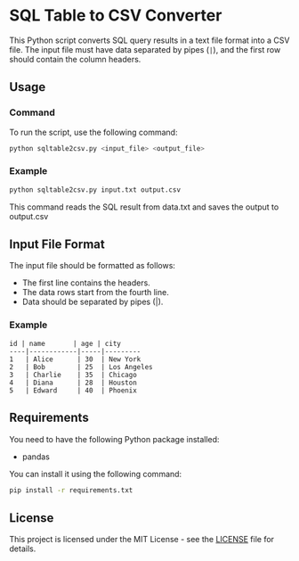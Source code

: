 # SQL Table to CSV Converter

This Python script converts SQL query results in a text file format into a CSV file. The input file must have data separated by pipes (`|`), and the first row should contain the column headers.

## Usage

### Command

To run the script, use the following command:

```bash
python sqltable2csv.py <input_file> <output_file>
```

### Example
```bash
python sqltable2csv.py input.txt output.csv
```

This command reads the SQL result from data.txt and saves the output to output.csv



## Input File Format

The input file should be formatted as follows:

- The first line contains the headers.
- The data rows start from the fourth line.
- Data should be separated by pipes (|).

### Example

```
id | name       | age | city
----|------------|-----|---------
1   | Alice      | 30  | New York
2   | Bob        | 25  | Los Angeles
3   | Charlie    | 35  | Chicago
4   | Diana      | 28  | Houston
5   | Edward     | 40  | Phoenix
```

## Requirements

You need to have the following Python package installed:

- pandas

You can install it using the following command:

```bash
pip install -r requirements.txt
```

## License

This project is licensed under the MIT License - see the [LICENSE](LICENSE) file for details.
